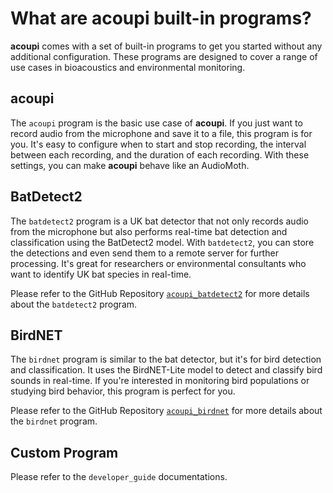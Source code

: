 # What are acoupi built-in programs?

**acoupi** comes with a set of built-in programs to get you started without any additional configuration.
These programs are designed to cover a range of use cases in bioacoustics and environmental monitoring.

## acoupi

The `acoupi` program is the basic use case of **acoupi**.
If you just want to record audio from the microphone and save it to a file, this program is for you.
It's easy to configure when to start and stop recording, the interval between each recording, and the duration of each recording.
With these settings, you can make **acoupi** behave like an AudioMoth.

## BatDetect2

The `batdetect2` program is a UK bat detector that not only records audio from the microphone but also performs real-time bat detection and classification using the BatDetect2 model.
With `batdetect2`, you can store the detections and even send them to a remote server for further processing.
It's great for researchers or environmental consultants who want to identify UK bat species in real-time.

Please refer to the GitHub Repository [`acoupi_batdetect2`](https://github.com/acoupi/acoupi_batdetect2) for more details about the `batdetect2` program.

## BirdNET

The `birdnet` program is similar to the bat detector, but it's for bird detection and classification.
It uses the BirdNET-Lite model to detect and classify bird sounds in real-time.
If you're interested in monitoring bird populations or studying bird behavior, this program is perfect for you.

Please refer to the GitHub Repository [`acoupi_birdnet`](https://github.com/acoupi/acoupi_birdnet) for more details about the `birdnet` program.

## Custom Program

Please refer to the `developer_guide` documentations.
